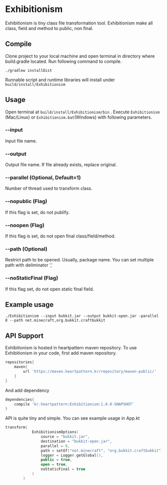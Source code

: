 # Exhibitionism
Exhibitionism is tiny class file transformation tool.
Exhibitionism make all class, field and method to public, non final.

## Compile
Clone project to your local machine and open terminal in directory where build.gradle located. Run following command to compile.
```
./gradlew installDist
```

Runnable script and runtime libraries will install under `build/install/Exhibitionism`

## Usage 
Open terminal at `build/install/Exhibitionism/bin` . Execute `Exhibitionism` (Mac/Linux) or `Exhibitionism.bat`(Windows) with following parameters.

### --input
Input file name.

### --output
Output file name. If file already exists, replace original.

### --parallel (Optional, Default=1)
Number of thread used to transform class.

### --nopublic (Flag)
If this flag is set, do not publify.

### --noopen (Flag)
If this flag is set, do not open final class/field/method.

### --path (Optional)
Restrict path to be opened. Usually, package name. You can set multiple path with deliminator ','

### --noStaticFinal (Flag)
If this flag set, do not open static final field.

## Example usage
```
./Exhibitionism --input bukkit.jar --output bukkit-open.jar -parallel 8 --path net.minecraft,org.bukkit.craftbukkit
```

## API Support
Exhibitionism is hosted in heartpattern maven repository. To use Exhibitionism in your code, first add maven repository.
```groovy
repositories{
    maven{
        url 'https://maven.heartpattern.kr/repository/maven-public/'
    }
}
```
And add dependency
```groovy
dependencies{
    compile 'kr.heartpattern:Exhibitionism:1.0.0-SNAPSHOT'
}
```

API is quite tiny and simple. You can see example usage in App.kt
```kotlin
transform(
            ExhibitionismOptions(
                source = "bukkit.jar",
                destination = "bukkit-open.jar",
                parallel = 8,
                path = setOf("net.minecraft", "org.bukkit.craftbukkit"),
                logger = Logger.getGlobal(),
                public = true,
                open = true,
                noStaticFinal = true
            )
        )
```
